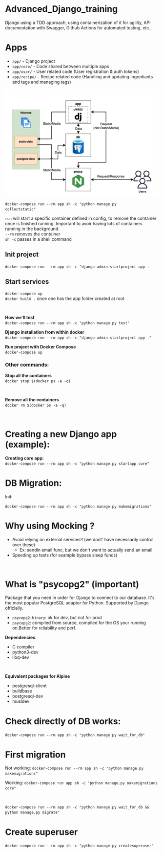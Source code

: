 # Advanced_Django_training
Django using a TDD approach, using containerization of it for agility, API documentation with Swagger, Github Actions for automated testing, etc...

# Apps

- ```app/``` - Django project 
- ```app/core/``` - Code shared between multiple apps
- ```app/user/``` - User related code (User registration & auth tokens)
- ```app/recipe/``` - Recipe related code (Handling and updating ingrediants and tags and managing tags)


![docker_compose_setup](docker_compose_setup.png)


<code>docker-compose run --rm app sh -c "python manage.py collectstatic"</code> <br>

```run``` will start a specific container defined in config, to remove the container once is finished running. Important to avoir having lots of containers running in the background. <br>
```--rm``` removes the container <br>
```sh -c``` passes in a shell command

## Init project

```docker-compose run --rm app sh -c "django-admin startproject app .```

## Start services

```docker-compose up``` <br>
```docker build .``` once one has the app folder created at root <br>

<br>

**How we'll test** <br>
```docker-compose run --rm app sh -c "python manage.py test"```
<br>


**Django installation from within docker**<br>
```docker-compose run --rm app sh -c "django-admin startproject app ."```
<br>


**Run project with Docker Compose**<br>
```docker-compose up```
<br>

### Other commands:

**Stop all the containers** <br>
```docker stop $(docker ps -a -q)```

<br>

**Remove all the containers**<br>
```docker rm $(docker ps -a -q)```

<br>

# Creating a new Django app (example):

**Creating core app:** <br>
```docker-compose run --rm app sh -c "python manage.py startapp core"```

# DB Migration:

Init:

```docker-compose run --rm app sh -c "python manage.py makemigrations"```


# Why using Mocking ?

- Avoid relying on external services!! (we dont' have necessarily control over these)
    - Ex: sendin email func, but we don't want to actually send an email
- Speeding up tests (for example bypass sleep funcs)

<br>

# What is "psycopg2" (important)

Package that you need in order for Django to connect to our database. It's the most popular PostgreSQL adaptor for Python. Supported by Django officially.


- ```psycopg2-binary```: ok for dev, but not for prod
- ```psycopg2```: compiled from source, compiled for the OS your running on.Better for reliability and perf.

**Dependencies**:
- C compiler
- python3-dev
- libq-dev
<br>

**Equivalent packages for Alpine**
<br>
- postgresql-client
- buildbase
- postgresql-dev
- musldev


# Check directly of DB works:

```docker-compose run --rm app sh -c "python manage.py wait_for_db"```


# First migration

Not working: ```docker-compose run --rm app sh -c "python manage.py makemigrations"```
<br>

Working: ```docker-compose run app sh -c "python manage.py makemigrations core"```

<br>

```docker-compose run --rm app sh -c "python manage.py wait_for_db && python manage.py migrate"```


# Create superuser


```docker-compose run --rm app sh -c "python manage.py createsuperuser"```
